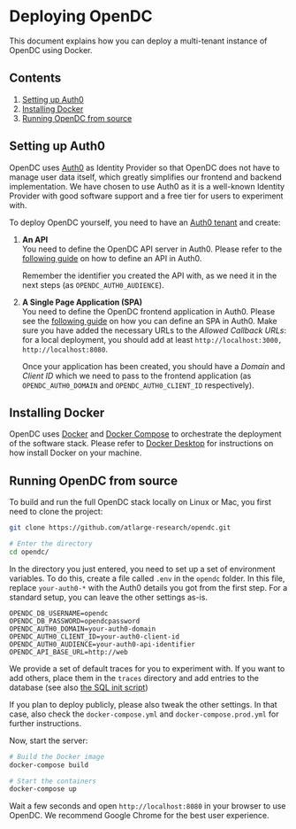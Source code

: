 # Deploying OpenDC
This document explains how you can deploy a multi-tenant instance of OpenDC using Docker.

## Contents

1. [Setting up Auth0](#setting-up-auth0)
1. [Installing Docker](#installing-docker)
1. [Running OpenDC from source](#running-opendc-from-source)

## Setting up Auth0

OpenDC uses [Auth0](https://auth0.com) as Identity Provider so that OpenDC does not have to manage user data itself, 
which greatly simplifies our frontend and backend implementation. We have chosen to use Auth0 as it is a well-known
Identity Provider with good software support and a free tier for users to experiment with.

To deploy OpenDC yourself, you need to have an [Auth0 tenant](https://auth0.com/docs/get-started/learn-the-basics) and
create:

1. **An API**  
   You need to define the OpenDC API server in Auth0. Please refer to the [following guide](https://auth0.com/docs/quickstart/backend/python/01-authorization#create-an-api)
   on how to define an API in Auth0.

   Remember the identifier you created the API with, as we need it in the next steps (as `OPENDC_AUTH0_AUDIENCE`).
2. **A Single Page Application (SPA)**  
   You need to define the OpenDC frontend application in Auth0. Please see the [following guide](https://auth0.com/docs/quickstart/spa/react#configure-auth0)
   on how you can define an SPA in Auth0. Make sure you have added the necessary URLs to the _Allowed Callback URLs_:
   for a local deployment, you should add at least `http://localhost:3000, http://localhost:8080`.

   Once your application has been created, you should have a _Domain_ and _Client ID_ which we need to pass to the
   frontend application (as `OPENDC_AUTH0_DOMAIN` and `OPENDC_AUTH0_CLIENT_ID` respectively).


## Installing Docker

OpenDC uses [Docker](https://www.docker.com/) and [Docker Compose](https://docs.docker.com/compose/) to orchestrate the
deployment of the software stack. Please refer to [Docker Desktop](https://www.docker.com/products/docker-desktop) for
instructions on how install Docker on your machine.

## Running OpenDC from source

To build and run the full OpenDC stack locally on Linux or Mac, you first need to clone the project:

```bash
git clone https://github.com/atlarge-research/opendc.git

# Enter the directory
cd opendc/
```

In the directory you just entered, you need to set up a set of environment variables. To do this, create a file
called `.env` in the `opendc` folder. In this file, replace `your-auth0-*` with the Auth0 details you got from the first
step. For a standard setup, you can leave the other settings as-is.

```.env
OPENDC_DB_USERNAME=opendc
OPENDC_DB_PASSWORD=opendcpassword
OPENDC_AUTH0_DOMAIN=your-auth0-domain
OPENDC_AUTH0_CLIENT_ID=your-auth0-client-id
OPENDC_AUTH0_AUDIENCE=your-auth0-api-identifier
OPENDC_API_BASE_URL=http://web
```

We provide a set of default traces for you to experiment with. If you want to add others, place them in the `traces`
directory and add entries to the database (see also [the SQL init script](../opendc-web/opendc-web-server/src/main/resources/db/migration/V1.0.0__core.sql))

If you plan to deploy publicly, please also tweak the other settings. In that case, also check the `docker-compose.yml`
and `docker-compose.prod.yml` for further instructions.

Now, start the server:

```bash
# Build the Docker image
docker-compose build

# Start the containers
docker-compose up
```

Wait a few seconds and open `http://localhost:8080` in your browser to use OpenDC. We recommend Google Chrome for the
best user experience.
